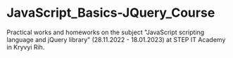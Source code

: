 # JavaScript_Basics-JQuery_Course
Practical works and homeworks on the subject "JavaScript scripting language and jQuery library" (28.11.2022 - 18.01.2023) at STEP IT Academy in Kryvyi Rih.
